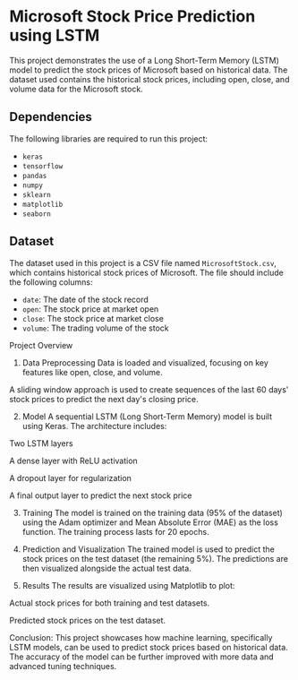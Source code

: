 # Microsoft Stock Price Prediction using LSTM

This project demonstrates the use of a Long Short-Term Memory (LSTM) model to predict the stock prices of Microsoft based on historical data. The dataset used contains the historical stock prices, including open, close, and volume data for the Microsoft stock.

## Dependencies

The following libraries are required to run this project:

- `keras`
- `tensorflow`
- `pandas`
- `numpy`
- `sklearn`
- `matplotlib`
- `seaborn`


## Dataset

The dataset used in this project is a CSV file named `MicrosoftStock.csv`, which contains historical stock prices of Microsoft. The file should include the following columns:

- `date`: The date of the stock record
- `open`: The stock price at market open
- `close`: The stock price at market close
- `volume`: The trading volume of the stock

Project Overview
1. Data Preprocessing
Data is loaded and visualized, focusing on key features like open, close, and volume.

A sliding window approach is used to create sequences of the last 60 days' stock prices to predict the next day's closing price.

2. Model
A sequential LSTM (Long Short-Term Memory) model is built using Keras. The architecture includes:

Two LSTM layers

A dense layer with ReLU activation

A dropout layer for regularization

A final output layer to predict the next stock price

3. Training
The model is trained on the training data (95% of the dataset) using the Adam optimizer and Mean Absolute Error (MAE) as the loss function. The training process lasts for 20 epochs.

4. Prediction and Visualization
The trained model is used to predict the stock prices on the test dataset (the remaining 5%). The predictions are then visualized alongside the actual test data.

5. Results
The results are visualized using Matplotlib to plot:

Actual stock prices for both training and test datasets.

Predicted stock prices on the test dataset.

Conclusion:
This project showcases how machine learning, specifically LSTM models, can be used to predict stock prices based on historical data. The accuracy of the model can be further improved with more data and advanced tuning techniques.
